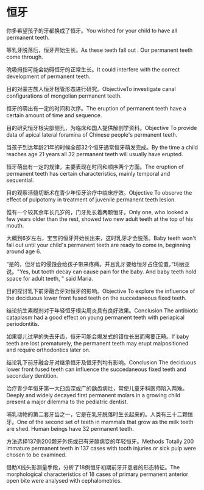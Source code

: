 # 恒牙

<p><span class="chinese">你多希望孩子的牙都换成了恒牙。</span><span class="english">You wished for your child to have all permanent teeth.</span></p>

<p><span class="chinese">等乳牙脱落后，恒牙开始生长。</span><span class="english">As these teeth fall out . Our permanent teeth come through.</span></p>

<p><span class="chinese">吮吸拇指可能会妨碍恒牙的正常生长。</span><span class="english">It could interfere with the correct development of permanent teeth.</span></p>

<p><span class="chinese">目的对蒙古族人恒牙根管形态进行研究。</span><span class="english">ObjectiveTo investigate canal configurations of mongolian permanent teeth.</span></p>

<p><span class="chinese">恒牙的萌出有一定的时间和次序。</span><span class="english">The eruption of permanent teeth have a certain amount of time and sequence.</span></p>

<p><span class="chinese">目的研究恒牙根尖部侧孔，为临床和国人提供解剖学资料。</span><span class="english">Objective To provide data of apical lateral foramina of Chinese people's permanent teeth.</span></p>

<p><span class="chinese">当孩子到达年龄21年的时候全部32个恒牙通常恒牙萌发完成。</span><span class="english">By the time a child reaches age 21 years all 32 permanent teeth will usually have erupted.</span></p>

<p><span class="chinese">恒牙萌出有一定的规律，主要表现在时间和顺序两个方面。</span><span class="english">The eruption of permanent teeth has certain characteristics, mainly temporal and sequential.</span></p>

<p><span class="chinese">目的观察活髓切断术在青少年恒牙治疗中临床疗效。</span><span class="english">Objective To observe the effect of pulpotomy in treatment of juvenile permanent teeth lesion.</span></p>

<p><span class="chinese">惟有一个较其余年长几岁的，门牙处长着两颗恒牙。</span><span class="english">Only one, who looked a few years older than the rest, showed two new adult teeth at the top of his mouth.</span></p>

<p><span class="chinese">大概到6岁左右，宝宝的恒牙开始长出来，这时乳牙才会脱落。</span><span class="english">Baby teeth won't fall out until your child's permanent teeth are ready to come in, beginning around age 6.</span></p>

<p><span class="chinese">“是的，但牙齿的侵蚀会给孩子带来疼痛。并且乳牙要给恒牙占住位置，”玛丽亚说。</span><span class="english">"Yes, but tooth decay can cause pain for the baby. And baby teeth hold space for adult teeth, " said Maria.</span></p>

<p><span class="chinese">目的探讨乳下前牙融合牙对恒牙的影响。</span><span class="english">Objective To explore the influence of the deciduous lower front fused teeth on the succedaneous fixed teeth.</span></p>

<p><span class="chinese">结论抗生素糊剂对于年轻恒牙根尖周炎具有良好效果。</span><span class="english">Conclusion The antibiotic cataplasm had a good effect on young permanent teeth with periapical periodontitis.</span></p>

<p><span class="chinese">如果婴儿过早的失去牙齿，恒牙可能会爆发式的错位长出而需要正畸。</span><span class="english">If baby teeth are lost prematurely, the permanent teeth may erupt malpositioned and require orthodontics later on.</span></p>

<p><span class="chinese">结论乳下前牙融合牙对继承恒牙及恒牙列均有影响。</span><span class="english">Conclusion The deciduous lower front fused teeth can influence the succedaneous fixed teeth and secondary dentition.</span></p>

<p><span class="chinese">治疗青少年恒牙第一大臼齿深或广的龋齿病灶，常使儿童牙科医师陷入两难。</span><span class="english">Deeply and widely decayed first permanent molars in a growing child present a major dilemma to the pediatric dentist.</span></p>

<p><span class="chinese">哺乳动物的第二套牙齿之一，它是在乳牙脱落时生长起来的。人类有三十二颗恒牙。</span><span class="english">One of the second set of teeth in mammals that grow as the milk teeth are shed. Human beings have 32 permanent teeth.</span></p>

<p><span class="chinese">方法选择137例200颗牙外伤或已有牙髓病变的年轻恒牙。</span><span class="english">Methods Totally 200 immature permanent teeth in 137 cases with tooth injuries or sick pulp were chosen to be examined.</span></p>

<p><span class="chinese">借助X线头影测量手段，分析了18例恒牙初期前牙开患者的形态特征。</span><span class="english">The morphological characteristics of 18 cases of primary permanent anterior open bite were analysed with cephalometrics.</span></p>

